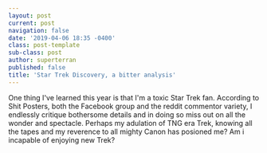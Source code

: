 ```yaml
---
layout: post
current: post
navigation: false
date: '2019-04-06 18:35 -0400'
class: post-template
sub-class: post
author: superterran
published: false
title: 'Star Trek Discovery, a bitter analysis'
---
```


One thing I've learned this year is that I'm a toxic Star Trek fan. According to Shit Posters, both the Facebook group and the reddit commentor variety, I endlessly critique bothersome details and in doing so miss out on all the wonder and spectacle. Perhaps my adulation of TNG era Trek, knowing all the tapes and my reverence to all mighty Canon has posioned me? Am i incapable of enjoying new Trek?